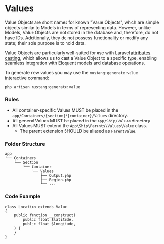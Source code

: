 # Values

Value Objects are short names for known "Value Objects", which are simple objects similar to Models in terms of representing data. However, unlike Models, Value Objects are not stored in the database and, therefore, do not have IDs. Additionally, they do not possess functionality or modify any state; their sole purpose is to hold data.

Value Objects are particularly well-suited for use with Laravel [attributes casting](https://laravel.com/docs/eloquent-mutators#value-object-casting), which allows us to cast a Value Object to a specific type, enabling seamless integration with Eloquent models and database operations.

To generate new values you may use the `mustang:generate:value` interactive command:

```bash
php artisan mustang:generate:value
```

### Rules[​](https://apiato.io/docs/components/optional-components/values#rules) <a href="#rules" id="rules"></a>

* All container-specific Values MUST be placed in the `app/Containers/{section}/{container}/Values` directory.
* All general Values MUST be placed in the `app/Ship/Values` directory.
* All Values MUST extend the `App\Ship\Parents\Values\Value` class.
  * The parent extension SHOULD be aliased as `ParentValue`.

### Folder Structure[​](https://apiato.io/docs/components/optional-components/values#folder-structure) <a href="#folder-structure" id="folder-structure"></a>

```
app
└── Containers
    └── Section
        └── Container
            └── Values
                ├── Output.php
                ├── Region.php
                └── ...
```

### Code Example[​](https://apiato.io/docs/components/optional-components/values#code-example) <a href="#code-example" id="code-example"></a>

```
class Location extends Value
{
    public function __construct(
        public float $latitude,
        public float $longitude,
    ) {
    }
}
```

